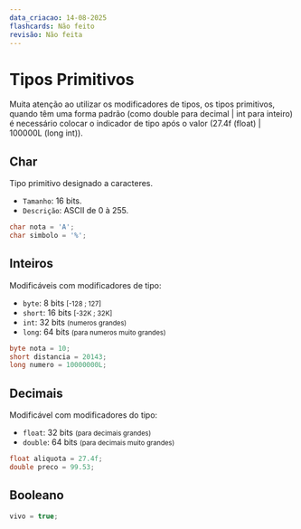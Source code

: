 ```yaml
---
data_criacao: 14-08-2025
flashcards: Não feito
revisão: Não feita
---
```

# Tipos Primitivos
Muita atenção ao utilizar os modificadores de tipos, os tipos primitivos, quando têm uma forma padrão (como double para decimal | int para inteiro) é necessário colocar o indicador de tipo após o valor (27.4f (float) | 100000L (long int)).

## Char
Tipo primitivo designado a caracteres.
- `Tamanho`: 16 bits.
- `Descrição`: ASCII de 0 à 255.
```Java
char nota = 'A';
char simbolo = '%';
```

## Inteiros
Modificáveis com modificadores de tipo:
- `byte`: 8 bits <small>[-128 ; 127]</small>
- `short`: 16 bits <small>[-32K ; 32K]</small>
- `int`: 32 bits <small>(numeros grandes)</small>
- `long`: 64 bits <small>(para numeros muito grandes)</small>

```Java
byte nota = 10;
short distancia = 20143;
long numero = 10000000L;
```
## Decimais
Modificável com modificadores do tipo:
- `float`: 32 bits <small>(para decimais grandes)</small>
- `double`: 64 bits <small>(para decimais muito grandes)</small>

```Java
float aliquota = 27.4f;
double preco = 99.53;
```

## Booleano
```Java
vivo = true;
```